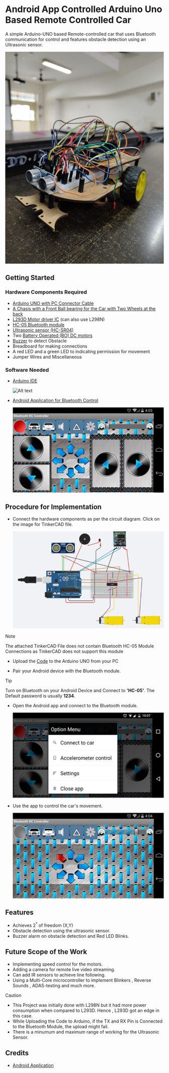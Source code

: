 # Android App Controlled Arduino Uno Based Remote Controlled Car
A simple Arduino-UNO based Remote-controlled car that uses Bluetooth communication for control and features obstacle detection using an Ultrasonic sensor.

![Alt text](https://github.com/AravindXD/Arduino-RC-Car/blob/main/images/NW.jpeg)
## Getting Started

### Hardware Components Required
- [Arduino UNO with PC Connector Cable](https://github.com/AravindXD/Arduino-RC-Car/blob/main/images/Arduino-Uno-Pinout.jpeg)
- [A Chasis with a Front Ball bearing for the Car with Two Wheels at the back](https://github.com/AravindXD/Arduino-RC-Car/blob/main/images/chasis.jpeg)
- [L293D Motor driver IC](https://github.com/AravindXD/Arduino-RC-Car/blob/main/images/L293D-Motor-Driver-IC.jpg) (can also use L298N)
- [HC-05 Bluetooth module](https://github.com/AravindXD/Arduino-RC-Car/blob/main/images/hc051.jpg)
- [Ultrasonic sensor (HC-SR04)](https://github.com/AravindXD/Arduino-RC-Car/blob/main/images/Ultrasonic.png)
- Two [Battery Operated (BO) DC motors](https://www.techtonics.in/image/cache/catalog/images022023/300-rpm-bo-motor-straight-tech8603-7061-1100x1100.webp)
- [Buzzer](https://github.com/AravindXD/Arduino-RC-Car/blob/main/images/buzz.jpeg) to detect Obstacle
- Breadboard for making connections
- A red LED and a green LED to indicating permission for movement
- Jumper Wires and Miscellaneous

### Software Needed
- [Arduino IDE](https://www.arduino.cc/en/software)

  ![Alt text](https://content.arduino.cc/assets/arduino_logo_1200x630-01.png)
  
- [Android Application for Bluetooth Control](https://github.com/AravindXD/Arduino-RC-Car/blob/main/braulio.calle.bluetoothRCcontroller.apk)

  [![Alt text](https://github.com/AravindXD/Arduino-RC-Car/blob/main/images/bluetooth-rc-car-screenshot.png.jpeg)](https://github.com/AravindXD/Arduino-RC-Car/blob/main/braulio.calle.bluetoothRCcontroller.apk)


## Procedure for Implementation
- Connect the hardware components as per the circuit diagram. Click on the image for TinkerCAD file.
  
    [![Alt text](https://github.com/AravindXD/Arduino-RC-Car/blob/main/images/Ard.png)](https://www.tinkercad.com/things/9ShJCWHxFjW-2wheelcar)
  
> [!NOTE]  
> The attached TinkerCAD File does not contain Bluetooth HC-05 Module Connections as TinkerCAD does not support this module

- Upload the [Code](https://github.com/AravindXD/Arduino-RC-Car/blob/main/AACRCC.ino) to the Arduino UNO from your PC
  
- Pair your Android device with the Bluetooth module.
> [!TIP]
> Turn on Bluetooth on your Android Device and Connect to **'HC-05'**. The Default password is usually **1234**.
  
- Open the Android app and connect to the Bluetooth module.

  [![Alt text](https://github.com/AravindXD/Arduino-RC-Car/blob/main/images/bluetooth-rc-car-screenshot_2.jpeg)](https://github.com/AravindXD/Arduino-RC-Car/blob/main/braulio.calle.bluetoothRCcontroller.apk)
  
- Use the app to control the car's movement.
  
  ![Alt text](https://github.com/AravindXD/Arduino-RC-Car/blob/main/images/bluetooth-rc-car-screenshot_4.jpeg)

## Features

- Achieves 2<sup>°</sup> of freedom (X,Y)
- Obstacle detection using the ultrasonic sensor.
- Buzzer alarm on obstacle detection and Red LED Blinks.
  
## Future Scope of the Work

- Implementing speed control for the motors.
- Adding a camera for remote live video streaming.
- Can add IR sensors to achieve line following.
- Using a Multi-Core microcontroller to implement Blinkers , Reverse Sounds , ADAS-testing and much more.

>[!CAUTION]
>- This Project was initially done with L298N but it had more power consumption when compared to L293D. Hence , L293D got an edge in this case.
>- While Uploading the Code to Arduino, if the TX and RX Pin is Connected to the Bluetooth Module, the upload might fail.
>- There is a minumum and maximum range of working for the Ultrasonic Sensor. 

## Credits
- [Android Application](https://bluetooth-rc-car.en.softonic.com/android?ex=RAMP-1768.2)
